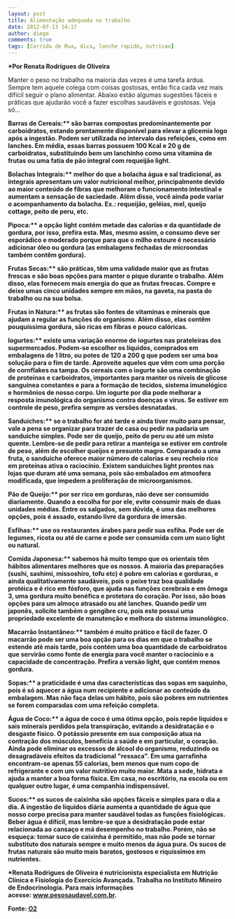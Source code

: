 ```yaml
---
layout: post
title: Alimentação adequada no trabalho
date: 2012-07-13 14:17
author: diego
comments: true
tags: [Corrida de Rua, dica, lanche rapido, nutricao]
---
```

<strong>*Por Renata Rodrigues de Oliveira</strong>

Manter o peso no trabalho na maioria das vezes é uma tarefa árdua. Sempre tem aquele colega com coisas gostosas, então fica cada vez mais difícil seguir o plano alimentar. Abaixo estão algumas sugestões fáceis e práticas que ajudarão você a fazer escolhas saudáveis e gostosas. Veja só...

<strong>Barras de Cereais:** são barras compostas predominantemente por carboidratos, estando prontamente disponível para elevar a glicemia logo após a ingestão. Podem ser utilizada no intervalo das refeições, como em lanches. Em média, essas barras possuem 100 Kcal e 20 g de carboidratos, substituindo bem um lanchinho como uma vitamina de frutas ou uma fatia de pão integral com requeijão light.

<strong>Bolachas Integrais:** melhor do que a bolacha água e sal tradicional, as integrais apresentam um valor nutricional melhor, principalmente devido ao maior conteúdo de fibras que melhoram o funcionamento intestinal e aumentam a sensação de saciedade. Além disso, você ainda pode variar o acompanhamento da bolacha. Ex.: requeijão, geléias, mel, queijo cottage, peito de peru, etc.

<strong>Pipoca:** a opção light contém metade das calorias e da quantidade de gordura, por isso, prefira esta. Mas, mesmo assim, o consumo deve ser esporádico e moderado porque para que o milho estoure é necessário adicionar óleo ou gordura (as embalagens fechadas de microondas também contêm gordura).

<strong>Frutas Secas:** são práticas, têm uma validade maior que as frutas frescas e são boas opções para manter o pique durante o trabalho. Além disso, elas fornecem mais energia do que as frutas frescas. Compre e deixe umas cinco unidades sempre em mãos, na gaveta, na pasta do trabalho ou na sua bolsa.

<strong>Frutas in Natura:** as frutas são fontes de vitaminas e minerais que ajudam a regular as funções do organismo. Além disso, elas contêm pouquíssima gordura, são ricas em fibras e pouco calóricas.

<strong>Iogurtes:** existe uma variação enorme de iogurtes nas prateleiras dos supermercados. Podem-se escolher os líquidos, comprados em embalagens de 1 litro, ou potes de 120 a 200 g que podem ser uma boa solução para o fim de tarde. Aproveite aqueles que vêm com uma porção de cornflakes na tampa. Os cereais com o iogurte são uma combinação de proteínas e carboidratos, importantes para manter os níveis de glicose sanguínea constantes e para a formação de tecidos, sistema imunológico e hormônios de nosso corpo. Um iogurte por dia pode melhorar a resposta imunológica do organismo contra doenças e vírus. Se estiver em controle de peso, prefira sempre as versões desnatadas.

<strong>Sanduíches:** se o trabalho for até tarde e ainda tiver muito para pensar, vale a pena se organizar para trazer de casa ou pedir na padaria um sanduíche simples. Pode ser de queijo, peito de peru ou até um misto quente. Lembre-se de pedir para retirar a manteiga se estiver em controle de peso, além de escolher queijos e presunto magro. Comparado a uma fruta, o sanduíche oferece maior número de calorias e seu recheio rico em proteínas ativa o raciocínio. Existem sanduíches light prontos nas lojas que duram até uma semana, pois são embalados em atmosfera modificada, que impedem a proliferação de microorganismos.

<strong>Pão de Queijo:** por ser rico em gorduras, não deve ser consumido diariamente. Quando a escolha for por ele, evite consumir mais de duas unidades médias. Entre os salgados, sem dúvida, é uma das melhores opções, pois é assado, estando livre da gordura de imersão.

<strong>Esfihas:** use os restaurantes árabes para pedir sua esfiha. Pode ser de legumes, ricota ou até de carne e pode ser consumida com um suco light ou natural.

<strong>Comida Japonesa:** sabemos há muito tempo que os orientais têm hábitos alimentares melhores que os nossos. A maioria das preparações (sushi, sashimi, missoshiro, tofu etc) é pobre em calorias e gorduras, e ainda qualitativamente saudáveis, pois o peixe traz boa qualidade protéica e é rico em fósforo, que ajuda nas funções cerebrais e em ômega 3, uma gordura muito benéfica e protetora do coração. Por isso, são boas opções para um almoço atrasado ou até lanches. Quando pedir um japonês, solicite também o gengibre cru, pois este possui uma propriedade excelente de manutenção e melhora do sistema imunológico.

<strong>Macarrão Instantâneo:** também é muito prático e fácil de fazer. O macarrão pode ser uma boa opção para os dias em que o trabalho se estende até mais tarde, pois contém uma boa quantidade de carboidratos que servirão como fonte de energia para você manter o raciocínio e a capacidade de concentração. Prefira a versão light, que contém menos gordura.

<strong>Sopas:** a praticidade é uma das características das sopas em saquinho, pois é só aquecer a água num recipiente e adicionar ao conteúdo da embalagem. Mas não faça delas um hábito, pois são pobres em nutrientes se forem comparadas com uma refeição completa.

<strong>Água de Coco:** a água de coco é uma ótima opção, pois repõe líquidos e sais minerais perdidos pela transpiração, evitando a desidratação e o desgaste físico. O potássio presente em sua composição atua na contração dos músculos, beneficia a saúde e em particular, o coração. Ainda pode eliminar os excessos de álcool do organismo, reduzindo os desagradáveis efeitos da tradicional "ressaca". Em uma garrafinha encontram-se apenas 55 calorias, bem menos que num copo de refrigerante e com um valor nutritivo muito maior. Mata a sede, hidrata e ajuda a manter a boa forma física. Em casa, no escritório, na escola ou em qualquer outro lugar, é uma companhia indispensável.

<strong>Sucos:** os sucos de caixinha são opções fáceis e simples para o dia a dia. A ingestão de líquidos diária aumenta a quantidade de água que nosso corpo precisa para manter saudável todas as funções fisiológicas. Beber água é difícil, mas lembre-se que a desidratação pode estar relacionada ao cansaço e má desempenho no trabalho. Porém, não se esqueça: tomar suco de caixinha é permitido, mas não pode se tornar substituto dos naturais sempre e muito menos da água pura. Os sucos de frutas naturais são muito mais baratos, gostosos e riquíssimos em nutrientes.

*Renata Rodrigues de Oliveira é nutricionista especialista em Nutrição Clínica e Fisiologia do Exercício Avançada. Trabalha no Instituto Mineiro de Endocrinologia. Para mais informações acesse: <a href="http://www.pesosaudavel.com.br/" target="_blank"><strong><span style="text-decoration: underline;">www.pesosaudavel.com.br</span></strong></a>.

<strong>Fonte</strong>: <a href="http://o2porminuto.uol.com.br/scripts/materia/materia_det.asp?idMateria=5202&amp;idCanal=3&amp;stCanal=Nutri%E7%E3o" target="_blank">O2</a>
